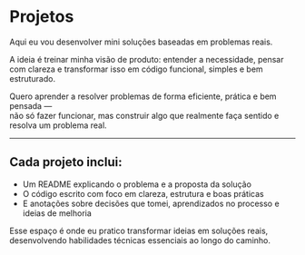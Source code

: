 # Projetos

Aqui eu vou desenvolver mini soluções baseadas em problemas reais.

A ideia é treinar minha visão de produto: entender a necessidade, pensar com clareza e transformar isso em código funcional, simples e bem estruturado.

Quero aprender a resolver problemas de forma eficiente, prática e bem pensada —  
não só fazer funcionar, mas construir algo que realmente faça sentido e resolva um problema real.

---

## Cada projeto inclui:

- Um README explicando o problema e a proposta da solução  
- O código escrito com foco em clareza, estrutura e boas práticas  
- E anotações sobre decisões que tomei, aprendizados no processo e ideias de melhoria

Esse espaço é onde eu pratico transformar ideias em soluções reais, desenvolvendo habilidades técnicas essenciais ao longo do caminho. 
